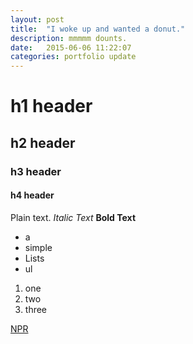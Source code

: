 ```yaml
---
layout: post
title:  "I woke up and wanted a donut."
description: mmmmm dounts.
date:   2015-06-06 11:22:07
categories: portfolio update
---
```


# h1 header

## h2 header

### h3 header

#### h4 header

Plain text. *Italic Text* **Bold Text**


- a
- simple
- Lists
- ul


1. one
2. two
3. three


<a href="http://npr.org">NPR</a>
